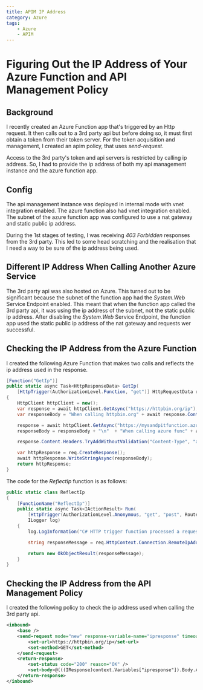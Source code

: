 ```yaml
---
title: APIM IP Address
category: Azure
tags:
    - Azure
    - APIM
---
```

# Figuring Out the IP Address of Your Azure Function and API Management Policy
## Background
I recently created an Azure Function app that's triggered by an Http request. It then calls out to a 3rd party api but before doing so, it must first obtain a token from their token server. For the token acquisition and management, I created an apim policy, that uses *send-request*. 

Access to the 3rd party's token and api servers is restricted by calling ip address. So, I had to provide the ip address of both my api management instance and the azure function app.

## Config
The api management instance was deployed in internal mode with vnet integration enabled. The azure function also had vnet integration enabled. The subnet of the azure function app was configured to use a nat gateway and static public ip address.

During the 1st stages of testing, I was receiving *403 Forbidden* responses from the 3rd party. This led to some head scratching and the realisation that I need a way to be sure of the ip address being used.

## Different IP Address When Calling Another Azure Service
The 3rd party api was also hosted on Azure. This turned out to be significant because the subnet of the function app had the *System.Web* Service Endpoint enabled. This meant that when the function app called the 3rd party api, it was using the ip address of the subnet, not the static public ip address. After disabling the *System.Web* Service Endpoint, the function app used the static public ip address of the nat gateway and requests wer successful.

## Checking the IP Address from the Azure Function
I created the following Azure Function that makes two calls and reflects the ip address used in the response.

```csharp
[Function("GetIp")]
public static async Task<HttpResponseData> GetIp(
    [HttpTrigger(AuthorizationLevel.Function, "get")] HttpRequestData req)
{
    HttpClient httpClient = new();
    var response = await httpClient.GetAsync("https://httpbin.org/ip");
    var responseBody = "When calling httpbin.org" + await response.Content.ReadAsStringAsync();

    response = await httpClient.GetAsync("https://mysandpitfunction.azurewebsites.net/api/ReflectIp");
    responseBody = responseBody + "\n"  + "When calling azure func" + await response.Content.ReadAsStringAsync();

    response.Content.Headers.TryAddWithoutValidation("Content-Type", "application/json");

    var httpResponse = req.CreateResponse();
    await httpResponse.WriteStringAsync(responseBody);
    return httpResponse;
}
```

The code for the *ReflectIp* function is as follows:

```csharp
public static class ReflectIp
{
    [FunctionName("ReflectIp")]
    public static async Task<IActionResult> Run(
        [HttpTrigger(AuthorizationLevel.Anonymous, "get", "post", Route = null)] HttpRequest req,
        ILogger log)
    {
        log.LogInformation("C# HTTP trigger function processed a request.");

        string responseMessage = req.HttpContext.Connection.RemoteIpAddress?.ToString() ?? "unknown";

        return new OkObjectResult(responseMessage);
    }
}
```

## Checking the IP Address from the API Management Policy
I created the following policy to check the ip address used when calling the 3rd party api.

```xml
<inbound>
    <base />
    <send-request mode="new" response-variable-name="ipresponse" timeout="20" ignore-error="true">
        <set-url>https://httpbin.org/ip</set-url>
        <set-method>GET</set-method>
    </send-request>
    <return-response>
        <set-status code="200" reason="OK" />
        <set-body>@(((IResponse)context.Variables["ipresponse"]).Body.As<string>())</set-body>
    </return-response>
</inbound>
```
